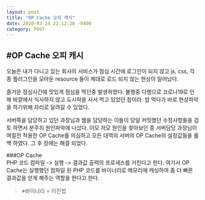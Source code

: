 ```yaml
---
layout: post
title: "OP Cache 오피 캐시"
date: 2020-03-24 22:12:28 -0400
category: POST
---
```



<h2>#OP Cache 오피 캐시</h2>

오늘은 내가 다니고 있는 회사의 서비스가 점심 시간에 로그인이 되지 않고 js, css, 각종 플러그인을 모아둔 resource 들이 제대로 로드 되지 않는 현상이 일어났다.<br>

즐거운 점심시간에 맛있게 점심을 먹던중 발생하였다. 불행중 다행으로 코로나19로 인해 바깥에서 식사하지 않고 도시락을 사서 먹고 있었던 참이라. 밥 먹다가 바로 현상파악을 하기위해 자리로 달려갈 수 있었다. 

서버쪽을 담당하고 있던 과장님과 웹을 담당하는 이들이 당일 커밋했던 수정사항들을 검토 하면서 분주히 원인파악에 나섰다.
이모 저모 원인을 찾아보던 중 서버담당 과장님이 며칠전 적용한 OP Cache를 의심하고 모든 대역의 서버의 OP Cache의 
설정값들을 롤백 하였다. 
그 후 장애는 해결 되었다.


###OP Cache<br>
PHP 코드 컴파일 -> 실행 -> 결과값 출력의 프로세스를 거친다고 한다. 
여기서 OP Cache는 실행했던 컴파일 된 PHP 코드를 바이너리로 메모리에 캐싱하여
좀 더 빠른 결과값을 얻게 해주는 역할을 한다고 한다.



>※바이너리 = 이진법